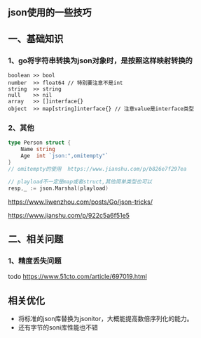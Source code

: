 ## json使用的一些技巧

## 一、基础知识

### 1、go将字符串转换为json对象时，是按照这样映射转换的

```
boolean >> bool
number  >> float64 // 特别要注意不是int
string  >> string
null    >> nil
array   >> []interface{}
object  >> map[string]interface{} // 注意value是interface类型
```



### 2、其他

```go
type Person struct {
    Name string
    Age  int `json:",omitempty"`
}
// omitempty的使用  https://www.jianshu.com/p/b826e7f297ea
```



```go
// playload不一定是map或者struct,其他简单类型也可以
resp,_ := json.Marshal(playload)
```

https://www.liwenzhou.com/posts/Go/json-tricks/

https://www.jianshu.com/p/922c5a6f51e5

## 二、相关问题

### 1、精度丢失问题

 todo https://www.51cto.com/article/697019.html

## 相关优化

- 将标准的json库替换为jsonitor，大概能提高数倍序列化的能力。
- 还有字节的soni库性能也不错

